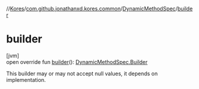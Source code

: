 //[Kores](../../../index.md)/[com.github.jonathanxd.kores.common](../index.md)/[DynamicMethodSpec](index.md)/[builder](builder.md)

# builder

[jvm]\
open override fun [builder](builder.md)(): [DynamicMethodSpec.Builder](-builder/index.md)

This builder may or may not accept null values, it depends on implementation.
